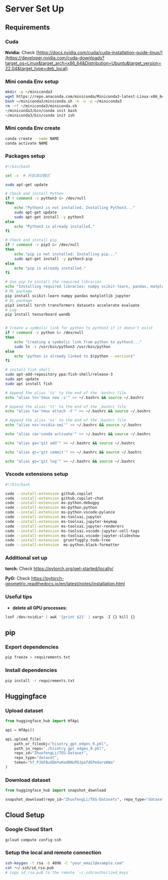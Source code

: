# Server Set Up

## Requirements
### Cuda 
**Nvidia:** Check [https://docs.nvidia.com/cuda/cuda-installation-guide-linux/](https://developer.nvidia.com/cuda-downloads?target_os=Linux&target_arch=x86_64&Distribution=Ubuntu&target_version=22.04&target_type=deb_local)

### Mini conda Env setup

```bash
mkdir -p ~/miniconda3
wget https://repo.anaconda.com/miniconda/Miniconda3-latest-Linux-x86_64.sh -O ~/miniconda3/miniconda.sh
bash ~/miniconda3/miniconda.sh -b -u -p ~/miniconda3
rm -rf ~/miniconda3/miniconda.sh
~/miniconda3/bin/conda init bash
~/miniconda3/bin/conda init zsh
```

### Mini conda Env create
```bash
conda create --name NAME
conda activate NAME
```

### Packages setup

```bash
#!/bin/bash

set -x  # 开启调试模式

sudo apt-get update

# Check and install Python
if ! command -v python3 &> /dev/null
then
    echo "Python3 is not installed. Installing Python3..."
    sudo apt-get update
    sudo apt-get install -y python3
else
    echo "Python3 is already installed."
fi

# Check and install pip
if ! command -v pip3 &> /dev/null
then
    echo "pip is not installed. Installing pip..."
    sudo apt-get install -y python3-pip
else
    echo "pip is already installed."
fi

# Use pip to install the required libraries
echo "Installing required libraries: numpy scikit-learn, pandas, matplotlib, jupyter torch..."
# ML package 
pip install scikit-learn numpy pandas matplotlib jupyter
# DL package
pip3 install torch transformers datasets accelerate evaluate
# Log
pip install tensorboard wandb 


# Create a symbolic link for python to python3 if it doesn't exist
if ! command -v python &> /dev/null
then
    echo "Creating a symbolic link from python to python3..."
    sudo ln -s /usr/bin/python3 /usr/bin/python
else
    echo "python is already linked to $(python --version)"
fi

# install fish shell
sudo apt-add-repository ppa:fish-shell/release-3
sudo apt update
sudo apt install fish

# Append the alias 'ts' to the end of the .bashrc file
echo "alias tn='tmux new -s'" >> ~/.bashrc && source ~/.bashrc

# Append the alias 'tt' to the end of the .bashrc file
echo "alias ta='tmux attach -t'" >> ~/.bashrc && source ~/.bashrc

# Append the alias 'ns' to the end of the .bashrc file
echo "alias ns='nvidia-smi'" >> ~/.bashrc && source ~/.bashrc

echo "alias ca='conda activate'" >> ~/.bashrc && source ~/.bashrc

echo "alias ga='git add'" >> ~/.bashrc && source ~/.bashrc

echo "alias gc='git commit'" >> ~/.bashrc && source ~/.bashrc

echo "alias go='git log'" >> ~/.bashrc && source ~/.bashrc

```

### Vscode extensions setup
```bash
#!/bin/bash

code --install-extension github.copilot
code --install-extension github.copilot-chat
code --install-extension ms-python.debugpy
code --install-extension ms-python.python
code --install-extension ms-python.vscode-pylance
code --install-extension ms-toolsai.jupyter
code --install-extension ms-toolsai.jupyter-keymap
code --install-extension ms-toolsai.jupyter-renderers
code --install-extension ms-toolsai.vscode-jupyter-cell-tags
code --install-extension ms-toolsai.vscode-jupyter-slideshow
code --install-extension  gruntfuggly.todo-tree
code --install-extension  ms-python.black-formatter
```
### Additional set up 

**torch:** Check https://pytorch.org/get-started/locally/

**PyG:** Check https://pytorch-geometric.readthedocs.io/en/latest/notes/installation.html

### Useful tips
+ **delete all GPU processes:**
```python
lsof /dev/nvidia* | awk '{print $2}' | xargs -I {} kill {}
```
## pip
### Export dependencies
```bash
pip freeze > requirements.txt
```
### Install dependencies
```bash
pip install -r requirements.txt
```

## Huggingface
### Upload dataset

```python
from huggingface_hub import HfApi

api = HfApi()

api.upload_file(
    path_or_fileobj="hisotry_gpt_edges_0.pkl",
    path_in_repo="./hisotry_gpt_edges_0.pkl",
    repo_id="ZhuofengLi/TEG-Dataset",
    repo_type="dataset",
    token="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"
)
```

### Download dataset

```python
from huggingface_hub import snapshot_download

snapshot_download(repo_id="ZhuofengLi/TEG-Datasets", repo_type="dataset", local_dir="../Dataset")
```

## Cloud Setup
### Google Cloud Start
```bash
gcloud compute config-ssh
```
### Setup the local and remote connection
```bash
ssh-keygen -t rsa -b 4096 -C "your_email@example.com"
cat ～/.ssh/id_rsa.pub
# copy id_rsa.pub to the remote `~/.ssh/authorized_keys`
```


